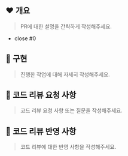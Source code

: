 <!-- 
     PR 제목은 다음과 같은 형식으로 작성합니다.

     gitmoji title
     ex) :sparkles: 모집글 작성 기능 구현
     
     PR에 사용되는 Gitmoji 가이드입니다.
     
     feat(✨) - Introduce new features
     fix(🐛) - Fix a bug
     docs(📝) - Add or update documentation
     style(🎨) - Improve structure / format of the code
     refactor(♻️) - Refactor code
     perf(⚡️) - Improve performance
     test(✅) - Add or update tests
     build(👷) - Add or update CI build system
     ci(💚) - Fix CI Build
     chore(⚙️) - Other changes 
     revert(⏪️) - Revert changes
     hotfix(🚑️) - Critical hotfix
 -->

 ## ❤️ 개요 
 > PR에 대한 설명을 간략하게 작성해주세요.
 - close #0


 ## 💛 구현
> 진행한 작업에 대해 자세히 작성해주세요.


 ## 🩵 코드 리뷰 요청 사항
 > 코드 리뷰 요청 사항 또는 질문을 작성해주세요.


 ## 💙 코드 리뷰 반영 사항
 > 코드 리뷰에 대한 반영 사항을 작성해주세요.
